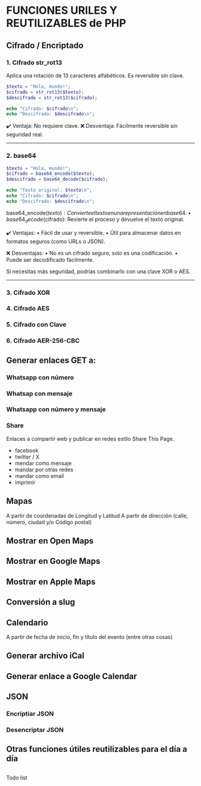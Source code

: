 # FUNCIONES URILES Y REUTILIZABLES de PHP


## Cifrado / Encriptado

### 1. Cifrado str_rot13

Aplica una rotación de 13 caracteres alfabéticos. Es reversible sin clave.

```php
$texto = "Hola, mundo!";
$cifrado = str_rot13($texto);
$descifrado = str_rot13($cifrado);

echo "Cifrado: $cifrado\n"; 
echo "Descifrado: $descifrado\n";
```

✔️ Ventaja: No requiere clave.
❌ Desventaja: Fácilmente reversible sin seguridad real.

---

### 2. base64

```php
$texto = "Hola, mundo!";
$cifrado = base64_encode($texto);
$descifrado = base64_decode($cifrado);

echo "Texto original: $texto\n";
echo "Cifrado: $cifrado\n";
echo "Descifrado: $descifrado\n";
```

base64_encode($texto): Convierte el texto en una representación en base64.
	•	base64_decode($cifrado): Revierte el proceso y devuelve el texto original.

✔️ Ventajas:
	•	Fácil de usar y reversible.
	•	Útil para almacenar datos en formatos seguros (como URLs o JSON).

❌ Desventajas:
	•	No es un cifrado seguro, solo es una codificación.
	•	Puede ser decodificado fácilmente.

Si necesitas más seguridad, podrías combinarlo con una clave XOR o AES.

---

### 3. Cifrado XOR 


### 4. Cifrado AES


### 5. Cifrado con Clave
### 6. Cifrado AER-256-CBC


## Generar enlaces GET a:



### Whatsapp con número
### Whatsap con mensaje 
### Whatsapp con número y mensaje


### Share
Enlaces a compartir web y publicar en redes estilo Share This Page.
- facebook
- twitter / X
- mendar como mensaje
- mandar por otras redes
- mandar como email
- imprimir




## Mapas

A partir de coordenadas de Longitud y Latitud
A partir de dirección (calle, número, ciudad y/o Código postal)
## Mostrar en Open Maps

## Mostrar en Google Maps

## Mostrar en Apple Maps


## Conversión a slug 


## Calendario

A partir de fecha de inicio, fin y título del evento (entre otras cosas)

## Generar archivo iCal

## Generar enlace a Google Calendar

## JSON

### Encriptiar JSON

### Desencriptar JSON



## Otras funciones útiles reutilizables para el día a día



##
Todo list 




